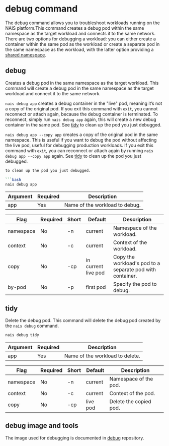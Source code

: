 # debug command

The debug command allows you to troubleshoot workloads running on the NAIS platform.This command creates a
debug pod within the same namespace as the target workload and connects it to the same network. There are two options
for debugging a workload: you can either create a container within the same pod as the workload or create a separate pod
in the same namespace as the workload, with the latter option providing
a [shared namespace](https://kubernetes.io/docs/tasks/configure-pod-container/share-process-namespace/).

## debug

Creates a debug pod in the same namespace as the target workload. This command will create a debug pod in the same
namespace as the target workload and connect it to the same network.

`nais debug app` creates a debug container in the "live" pod, meaning it’s not a copy of the original pod. If you exit
this command with `exit`, you cannot reconnect or attach again, because the debug container is terminated. To
reconnect, simply run `nais debug app` again, this will create a new debug container in the same pod. See [tidy](#tidy)
to clean up the pod you just debugged.

`nais debug app --copy app` creates a copy of the original pod in the same namespace. This is useful if you want to
debug the pod without affecting the live pod, useful for debugging production workloads.
If you exit this command with `exit`, you can reconnect or attach again by
running `nais debug app --copy app` again. See [tidy](#tidy) to clean up the pod you just debugged.

```bash
to clean up the pod you just debugged.

```bash
nais debug app
```

| Argument | Required | Description                    |
|----------|----------|--------------------------------|
| app      | Yes      | Name of the workload to debug. |

| Flag      | Required | Short | Default             | Description                                               |
|-----------|----------|-------|---------------------|-----------------------------------------------------------|
| namespace | No       | -n    | current             | Namespace of the workload.                                |
| context   | No       | -c    | current             | Context of the workload.                                  |
| copy      | No       | -cp   | in current live pod | Copy the workload's pod to a separate pod with container. |
| by-pod    | No       | -p    | first pod           | Specify the pod to debug.                                 |

## tidy

Delete the debug pod. This command will delete the debug pod created by the `nais debug` command.

```bash
nais debug tidy
```

| Argument | Required | Description                     |
|----------|----------|---------------------------------|
| app      | Yes      | Name of the workload to delete. |

| Flag      | Required | Short | Default  | Description            |
|-----------|----------|-------|----------|------------------------|
| namespace | No       | -n    | current  | Namespace of the pod.  |
| context   | No       | -c    | current  | Context of the pod.    |
| copy      | No       | -cp   | live pod | Delete the copied pod. |

## debug image and tools

The image used for debugging is documented in [debug](https://github.com/nais/debug/blob/main/flake.nix) repository.